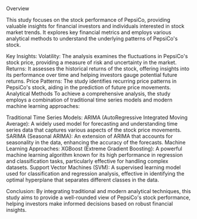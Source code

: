 Overview

This study focuses on the stock performance of PepsiCo, providing valuable insights for financial investors and individuals interested in stock market trends. It explores key financial metrics and employs various analytical methods to understand the underlying patterns of PepsiCo's stock.

Key Insights:
Volatility: The analysis examines the fluctuations in PepsiCo's stock price, providing a measure of risk and uncertainty in the market.
Returns: It assesses the historical returns of the stock, offering insights into its performance over time and helping investors gauge potential future returns.
Price Patterns: The study identifies recurring price patterns in PepsiCo's stock, aiding in the prediction of future price movements.
Analytical Methods
To achieve a comprehensive analysis, the study employs a combination of traditional time series models and modern machine learning approaches:

Traditional Time Series Models:
ARIMA (AutoRegressive Integrated Moving Average): A widely used model for forecasting and understanding time series data that captures various aspects of the stock price movements.
SARIMA (Seasonal ARIMA): An extension of ARIMA that accounts for seasonality in the data, enhancing the accuracy of the forecasts.
Machine Learning Approaches:
XGBoost (Extreme Gradient Boosting): A powerful machine learning algorithm known for its high performance in regression and classification tasks, particularly effective for handling complex datasets.
Support Vector Machines (SVM): A supervised learning model used for classification and regression analysis, effective in identifying the optimal hyperplane that separates different classes in the data.

Conclusion:
By integrating traditional and modern analytical techniques, this study aims to provide a well-rounded view of PepsiCo's stock performance, helping investors make informed decisions based on robust financial insights.
